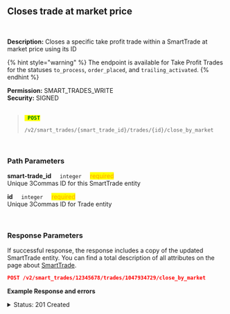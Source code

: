 ## Closes trade at market price<br>
<br>

**Description:** Closes a specific take profit trade within a SmartTrade at market price using its ID<br>

{% hint style="warning" %}
The endpoint is available for Take Profit Trades for the statuses `to_process`, `order_placed`, and `trailing_activated`.
{% endhint %}
<br>

**Permission:** SMART_TRADES_WRITE<br>
**Security:** SIGNED<br>
<br>

<blockquote>

<code><mark style="color:green"><strong> POST </strong></mark></code>

<code>/v2/smart_trades/{smart_trade_id}/trades/{id}/close_by_market</code>

</blockquote>

<br>


### Path Parameters<br>
<p>
   <strong>smart-trade_id</strong>&nbsp;&nbsp;&nbsp;&nbsp;&nbsp;<code>integer</code>&nbsp;&nbsp;&nbsp;&nbsp;&nbsp;<mark style="color:orange">required</mark><br>
   Unique 3Commas ID for this SmartTrade entity
</p>
<p>
   <strong>id</strong>&nbsp;&nbsp;&nbsp;&nbsp;&nbsp;<code>integer</code>&nbsp;&nbsp;&nbsp;&nbsp;&nbsp;<mark style="color:orange">required</mark><br>
   Unique 3Commas ID for Trade entity
</p>
<br>

### Response Parameters<br>

If successful response, the response includes a copy of the updated SmartTrade entity. You can find a total description of all attributes on the page about [SmartTrade](./README.md).
<br>

```json
POST /v2/smart_trades/12345678/trades/1047934729/close_by_market
```

**Example Response and errors**<br>

<details>
<summary>Status: 201 Created</summary><br>

```json
{
    "id": 12345678,
    "version": 2,
    "account": {
        "id": 32402783,
        "type": "binance_us",
        "name": "My Binance US",
        "market": "Binance US Spot",
        "link": "/accounts/32402783"
    },
    "pair": "USDT_DOGE",
    "instant": false,
    "status": {
        "type": "waiting_targets",
        "basic_type": "waiting_targets",
        "title": "Waiting Targets"
    },
    "leverage": {
        "enabled": false
    },
    "position": {
        "type": "buy",
        "editable": false,
        "units": {
            "value": "14.91",
            "editable": false
        },
        "price": {
            "value": "0.10768",
            "value_without_commission": "0.10704",
            "editable": false
        },
        "total": {
            "value": "1.6056"
        },
        "order_type": "market",
        "status": {
            "type": "finished",
            "basic_type": "finished",
            "title": "Finished"
        }
    },
    "take_profit": {
        "enabled": true,
        "price_type": "value",
        "steps": [
            {
                "id": 1047934727,
                "order_type": "market",
                "editable": true,
                "units": {
                    "value": "8.0"
                },
                "price": {
                    "type": "last",
                    "value": "0.5",
                    "percent": null
                },
                "volume": "50.0",
                "total": "4.0",
                "trailing": {
                    "enabled": false,
                    "percent": null
                },
                "status": {
                    "type": "to_process",
                    "basic_type": "to_process",
                    "title": "Pending"
                },
                "data": {
                    "cancelable": true,
                    "panic_sell_available": true
                },
                "position": 1
            },
            {
                "id": 1047934728,
                "order_type": "market",
                "editable": true,
                "units": {
                    "value": "3.0"
                },
                "price": {
                    "type": "last",
                    "value": "0.6",
                    "percent": null
                },
                "volume": "25.0",
                "total": "1.8",
                "trailing": {
                    "enabled": false,
                    "percent": null
                },
                "status": {
                    "type": "to_process",
                    "basic_type": "to_process",
                    "title": "Pending"
                },
                "data": {
                    "cancelable": true,
                    "panic_sell_available": true
                },
                "position": 2
            },
            {
                "id": 1047934729,
                "order_type": "market",
                "editable": true,
                "units": {
                    "value": "3.0"
                },
                "price": {
                    "type": "last",
                    "value": "0.55",
                    "percent": null
                },
                "volume": "25.0",
                "total": "1.65",
                "trailing": {
                    "enabled": false,
                    "percent": null
                },
                "status": {
                    "type": "panic_sell_pending",
                    "basic_type": "panic_sell_pending",
                    "title": "Panic closing"
                },
                "data": {
                    "cancelable": true,
                    "panic_sell_available": false
                },
                "position": 3
            }
        ]
    },
    "stop_loss": {
        "enabled": false
    },
    "reduce_funds": {
        "steps": []
    },
    "market_close": {},
    "note": "",
    "note_raw": null,
    "skip_enter_step": false,
    "data": {
        "editable": true,
        "current_price": {
            "bid": "0.10938",
            "ask": "0.10953",
            "last": "0.10937",
            "quote_volume": "86807.20699",
            "day_change_percent": "2.32"
        },
        "target_price_type": "price",
        "orderbook_price_currency": "USDT",
        "base_order_finished": true,
        "missing_funds_to_close": "0.0",
        "liquidation_price": null,
        "average_enter_price": "0.10768",
        "average_close_price": null,
        "average_enter_price_without_commission": "0.10704",
        "average_close_price_without_commission": null,
        "panic_sell_available": true,
        "add_funds_available": true,
        "reduce_funds_available": true,
        "force_start_available": false,
        "force_process_available": true,
        "cancel_available": true,
        "finished": false,
        "base_position_step_finished": true,
        "entered_amount": "14.91",
        "entered_total": "1.6056",
        "closed_amount": "0.0",
        "closed_total": "0.0",
        "commission": 0.001,
        "created_at": "2024-09-23T20:02:40.745Z",
        "updated_at": "2024-09-24T20:06:09.282Z",
        "type": "smart_trade"
    },
    "profit": {
        "volume": "0.0236249442",
        "usd": "0.0236249442",
        "percent": "1.47",
        "roe": null
    },
    "margin": {
        "amount": null,
        "total": null
    },
    "is_position_not_filled": false
}

```
</details>





